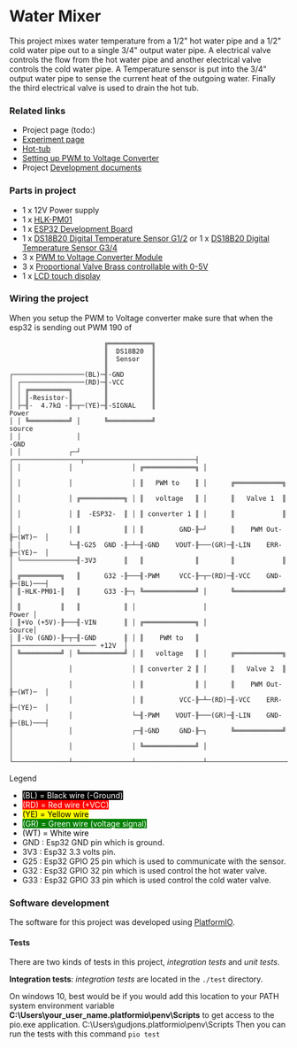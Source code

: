 # Water Mixer

This project mixes water temperature from a 1/2" hot water pipe and a 1/2" cold water pipe out to a single 3/4" output 
water pipe.  A electrical valve controls the flow from the hot water pipe and another electrical valve controls the cold
water pipe.  A Temperature sensor is put into the 3/4" output water pipe to sense the current heat of the outgoing water.
Finally the third electrical valve is used to drain the hot tub. 

### Related links

- Project page (todo:)
- [Experiment page]
- [Hot-tub]
- [Setting up PWM to Voltage Converter]
- Project [Development documents]

### Parts in project

- 1 x 12V Power supply
- 1 x [HLK-PM01]
- 1 x [ESP32 Development Board]
- 1 x [DS18B20 Digital Temperature Sensor G1/2] or 1 x [DS18B20 Digital Temperature Sensor G3/4]
- 3 x [PWM to Voltage Converter Module]
- 3 x [Proportional Valve Brass controllable with 0-5V]
- 1 x [LCD touch display]

### Wiring the project

When you setup the PWM to Voltage converter make sure that when the esp32 is
sending out PWM 190 of

```
                        ╔═══════════╗
                        ║  DS18B20  ║
                        ║  Sensor   ║
                        ║           ║
┌──────────────────(BL)─╢-GND       ║            
│ ┌────────────────(RD)─╢-VCC       ║
│ │ ╔══════════╗        ║           ║
│ │ ║-Resistor-║        ║           ║
│ ├─╢-  4.7kΩ -╟─┬─(YE)─╢-SIGNAL    ║                                      Power
│ │ ╚══════════╝ │      ╚═══════════╝                                     source
│ │              │                                                          -GND
│ │            ┌─┘             ┌─────────────────┬────────────────────────────┤
│ │            │               │ ╔═════════════╗ │                            │
│ │            │               │ ║   PWM to    ║ │      ╔════════════╗        │
│ │            │ ╔═══════════╗ │ ║   voltage   ║ │      ║   Valve 1  ║        │ 
│ │            │ ║  -ESP32-  ║ │ ║ converter 1 ║ │      ║            ║        │
│ │            │ ║           ║ │ ║         GND-╟─┘      ║    PWM Out-╟─(WT)─  │
│ │            └─╢-G25  GND -╟─┴─╢-GND    VOUT-╟───(GR)─╢-LIN    ERR-╟─(YE)─  │
│ └──────────────╢-3V3       ║   ║             ║        ║            ║        │
│ ╔══════════╗   ║      G32 -╟───╢-PWM     VCC-╟─┬─(RD)─╢-VCC    GND-╟─(BL)───┤
│ ║-HLK-PM01-║   ║      G33 -╟─┐ ╚═════════════╝ │      ╚════════════╝        │
│ ║          ║   ║           ║ │                 │                      Power │  
│ ║+Vo (+5V)-╟───╢-VIN       ║ │ ╔═════════════╗ │                      Source│  
│ ║-Vo (GND)-╟─┬─╢-GND       ║ │ ║    PWM to   ║ ├───────────────────── +12V  │
│ ╚══════════╝ │ ╚═══════════╝ │ ║   voltage   ║ │      ╔════════════╗        │
│              │               │ ║ converter 2 ║ │      ║   Valve 2  ║        │
│              │               │ ║             ║ │      ║    PWM Out-╟─(WT)─  │
│              │               │ ║         VCC-╟─┴─(RD)─╢-VCC    ERR-╟─(YE)─  │
│              │               └─╢-PWM    VOUT-╟───(GR)─╢-LIN    GND-╟─(BL)───┤
│              │               ┌─╢-GND     GND-╟─┐      ╚════════════╝        │
│              │               │ ╚═════════════╝ │                            │
└──────────────┴───────────────┴─────────────────┴────────────────────────────┘
```

Legend

- <span style="background: black; color: white">(BL) = Black wire (-Ground)</span>
- <span style="background: red; color: white">(RD) = Red wire (+VCC)</span>
- <span style="background: yellow; color: black">(YE) = Yellow wire</span>
- <span style="background: green; color: white">(GR) = Green wire (voltage signal)</span>
- <span style="background: white; color: black">(WT) = White wire</span>
- GND    : Esp32 GND pin which is ground.
- 3V3    : Esp32 3.3 volts pin.
- G25    : Esp32 GPIO 25 pin which is used to communicate with the sensor.
- G32    : Esp32 GPIO 32 pin which is used control the hot water valve.
- G33    : Esp32 GPIO 33 pin which is used control the cold water valve.

### Software development

The software for this project was developed using [PlatformIO].

#### Tests

There are two kinds of tests in this project, *integration tests* and *unit tests*.

__Integration tests__:
*integration tests* are located in the `./test` directory.

On windows 10, best would be if you would add this location to your PATH system environment variable __C:\Users\your_user_name\.platformio\penv\Scripts__ to get access to the pio.exe application.
C:\Users\gudjons\.platformio\penv\Scripts
Then you can run the tests with this command `pio test`



[HLK-PM01]:https://www.aliexpress.com/item/32504127465.html?spm=a2g0s.9042311.0.0.27424c4dOggB1n
[ESP32 Development Board]:https://www.aliexpress.com/item/32801621054.html?spm=a2g0s.9042311.0.0.27424c4dOggB1n
[DS18B20 Digital Temperature Sensor G1/2]:https://www.aliexpress.com/item/32827650291.html?spm=a2g0s.12269583.0.0.36871f7dTzfCfF
[DS18B20 Digital Temperature Sensor G3/4]:https://www.aliexpress.com/item/32881183992.html?spm=a2g0s.12269583.0.0.43c751fcxDyDbt
[PWM to Voltage Converter Module]:https://www.aliexpress.com/item/4000169156580.html?spm=a2g0s.12269583.0.0.7faa1ca26zCgTQ
[Proportional Valve Brass controllable with 0-5V]:https://www.aliexpress.com/item/33037988030.html?spm=a2g0s.12269583.0.0.49d04a42eL9zNl
[Experiment page]: https://guttih.com/list/project-hottub-temp
[Hot-tub]:http://192.168.1.79/list/project-hottub
[Setting up PWM to Voltage Converter]:docs/development/pwmToVoltateConverter.md
[cmake]:https://cmake.org/download/#latest
[PlatformIO]:https://platformio.org/
[Development documents]: docs/development/development.md
[LCD touch display]: https://www.aliexpress.com/item/4000030399357.html?spm=a2g0s.12269583.0.0.687d6973QvjfAl